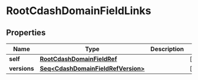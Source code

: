 

# RootCdashDomainFieldLinks


## Properties

Name | Type | Description | Notes
------------ | ------------- | ------------- | -------------
**self** | [**RootCdashDomainFieldRef**](RootCdashDomainFieldRef.md) |  |  [optional]
**versions** | [**Seq&lt;CdashDomainFieldRefVersion&gt;**](CdashDomainFieldRefVersion.md) |  |  [optional]



